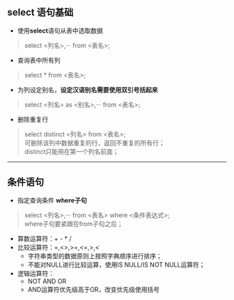 ## select 语句基础
* 使用**select**语句从表中选取数据
> select <列名>,··· from <表名>;

* 查询表中所有列
> select * from <表名>;

* 为列设定别名，**设定汉语别名需要使用双引号括起来**
> select <列名> as <别名>,··· from <表名>;

* 删除重复行
> select distinct <列名> from <表名>;\
>可删除该列中数据重复的行，返回不重复的所有行；\
>distinct只能用在第一个列名前面；
----
## 条件语句
* 指定查询条件 **where子句**
> select <列名>,··· from <表名> where <条件表达式>;\
> where子句要紧跟在from子句之后；
* 算数运算符：+ - * / 
* 比较运算符：=,<>,>=,<=,>,< 
    * 字符串类型的数据原则上按照字典顺序进行排序；
    * 不能对NULL进行比较运算，使用IS NULL/IS NOT NULL运算符；
* 逻辑运算符：
    * NOT AND OR
    * AND运算符优先级高于OR，改变优先级使用括号
